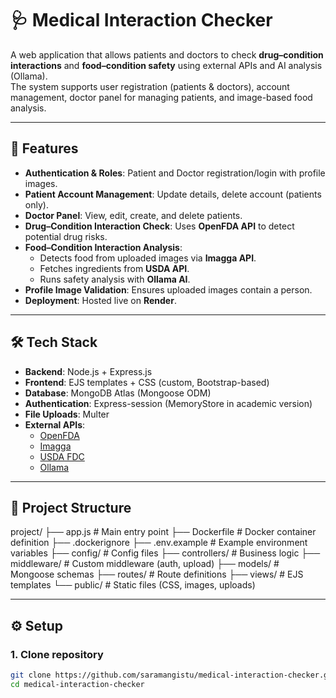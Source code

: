 # 🩺 Medical Interaction Checker

A web application that allows patients and doctors to check **drug–condition interactions** and **food–condition safety** using external APIs and AI analysis (Ollama).  
The system supports user registration (patients & doctors), account management, doctor panel for managing patients, and image-based food analysis.

---

## 🚀 Features
- **Authentication & Roles**: Patient and Doctor registration/login with profile images.
- **Patient Account Management**: Update details, delete account (patients only).
- **Doctor Panel**: View, edit, create, and delete patients.
- **Drug–Condition Interaction Check**: Uses **OpenFDA API** to detect potential drug risks.
- **Food–Condition Interaction Analysis**:
  - Detects food from uploaded images via **Imagga API**.
  - Fetches ingredients from **USDA API**.
  - Runs safety analysis with **Ollama AI**.
- **Profile Image Validation**: Ensures uploaded images contain a person.
- **Deployment**: Hosted live on **Render**.

---

## 🛠️ Tech Stack
- **Backend**: Node.js + Express.js
- **Frontend**: EJS templates + CSS (custom, Bootstrap-based)
- **Database**: MongoDB Atlas (Mongoose ODM)
- **Authentication**: Express-session (MemoryStore in academic version)
- **File Uploads**: Multer
- **External APIs**:
  - [OpenFDA](https://open.fda.gov/apis/)
  - [Imagga](https://imagga.com/)
  - [USDA FDC](https://fdc.nal.usda.gov/api-guide.html)
  - [Ollama](https://ollama.ai/)

---

## 📂 Project Structure

project/
├── app.js              # Main entry point
├── Dockerfile          # Docker container definition
├── .dockerignore
├── .env.example        # Example environment variables
├── config/             # Config files
├── controllers/        # Business logic
├── middleware/         # Custom middleware (auth, upload)
├── models/             # Mongoose schemas
├── routes/             # Route definitions
├── views/              # EJS templates
└── public/             # Static files (CSS, images, uploads)


---

## ⚙️ Setup

### 1. Clone repository
```bash
git clone https://github.com/saramangistu/medical-interaction-checker.git
cd medical-interaction-checker


